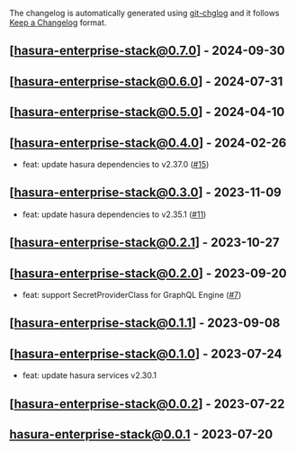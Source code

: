 The changelog is automatically generated using [git-chglog](https://github.com/git-chglog/git-chglog) and it follows [Keep a Changelog](https://keepachangelog.com) format.


<a name="hasura-enterprise-stack@0.7.0"></a>
## [hasura-enterprise-stack@0.7.0] - 2024-09-30

<a name="hasura-enterprise-stack@0.6.0"></a>
## [hasura-enterprise-stack@0.6.0] - 2024-07-31

<a name="hasura-enterprise-stack@0.5.0"></a>
## [hasura-enterprise-stack@0.5.0] - 2024-04-10

<a name="hasura-enterprise-stack@0.4.0"></a>
## [hasura-enterprise-stack@0.4.0] - 2024-02-26
- feat: update hasura dependencies to v2.37.0 ([#15](https://github.com/hasura/helm-charts/issues/15))

<a name="hasura-enterprise-stack@0.3.0"></a>
## [hasura-enterprise-stack@0.3.0] - 2023-11-09
- feat: update hasura dependencies to v2.35.1 ([#11](https://github.com/hasura/helm-charts/issues/11))

<a name="hasura-enterprise-stack@0.2.1"></a>
## [hasura-enterprise-stack@0.2.1] - 2023-10-27

<a name="hasura-enterprise-stack@0.2.0"></a>
## [hasura-enterprise-stack@0.2.0] - 2023-09-20
- feat: support SecretProviderClass for GraphQL Engine ([#7](https://github.com/hasura/helm-charts/issues/7))

<a name="hasura-enterprise-stack@0.1.1"></a>
## [hasura-enterprise-stack@0.1.1] - 2023-09-08

<a name="hasura-enterprise-stack@0.1.0"></a>
## [hasura-enterprise-stack@0.1.0] - 2023-07-24
- feat: update hasura services v2.30.1

<a name="hasura-enterprise-stack@0.0.2"></a>
## [hasura-enterprise-stack@0.0.2] - 2023-07-22

<a name="hasura-enterprise-stack@0.0.1"></a>
## hasura-enterprise-stack@0.0.1 - 2023-07-20
